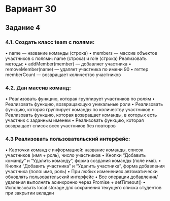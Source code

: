 <h1>Вариант 30</h1>
<h2>Задание 4</h2>
<h3>4.1. Создать класс team с полями: </h3>
• name — название команды (строка) 
• members — массив объектов участников с полями: name (строка) и role 
(строка) 
Реализовать методы: 
• addMember(member) — добавляет участника 
• removeMember(name) — удаляет участника по имени 
90 
• геттер memberCount — возвращает количество участников
<h3>4.2. Дан массив команд: </h3>
• Реализовать функцию, которая группирует участников по ролям 
• Реализовать функцию, возвращающую уникальные роли  
• Реализовать функцию, которая группирует команды по количеству 
участников 
• Реализовать функцию, которая возвращает команды, в которых есть 
участник с заданным именем 
• Реализовать функцию, которая возвращает список всех участников без 
повторов
<h3>4.3 Реализовать пользовательский интерфейс:</h3>
• Карточки команд с информацией: название команды, список участников 
(имя + роль), число участников 
• Кнопки “Добавить команду” и “Удалить команду”, форма создания 
команды (поле имя). 
• Кнопки “Добавить участника” и “Удалить участника”, форма добавления 
участника (поля: имя, роль) 
• При любых изменениях автоматически обновлять пользовательский 
интерфейс 
• Все операции добавления/удаления выполнять асинхронно через Promise 
+ setTimeout() 
• Использовать local storage для сохранения текущего списка студентов при 
закрытии вкладки
